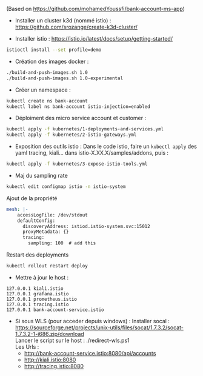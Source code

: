 (Based on https://github.com/mohamedYoussfi/bank-account-ms-app)

- Installer un cluster k3d (nommé istio) : https://github.com/srozange/create-k3d-cluster/

- Installer istio : https://istio.io/latest/docs/setup/getting-started/ 
```bash
istioctl install --set profile=demo
```

- Création des images docker :
```bash
./build-and-push-images.sh 1.0
./build-and-push-images.sh 1.0-experimental
```

- Créer un namespace :
```bash
kubectl create ns bank-account
kubectl label ns bank-account istio-injection=enabled
```

- Déploiment des micro service account et customer :
```bash
kubectl apply -f kubernetes/1-deployments-and-services.yml
kubectl apply -f kubernetes/2-istio-gateways.yml
```

- Exposition des outils istio :
Dans le code istio, faire un ```kubectl apply``` des yaml tracing, kiali... dans istio-X.XX.X/samples/addons, puis :
```bash
kubectl apply -f kubernetes/3-expose-istio-tools.yml
```

- Maj du sampling rate
```bash
kubectl edit configmap istio -n istio-system
```
Ajout de la propriété
```yaml
mesh: |-
    accessLogFile: /dev/stdout
    defaultConfig:
      discoveryAddress: istiod.istio-system.svc:15012
      proxyMetadata: {}
      tracing:
        sampling: 100  # add this
```
Restart des deployments 
```bash
kubectl rollout restart deploy
```
- Mettre à jour le host :
```
127.0.0.1 kiali.istio
127.0.0.1 grafana.istio
127.0.0.1 prometheus.istio
127.0.0.1 tracing.istio
127.0.0.1 bank-account-service.istio
```

- Si sous WLS (pour acceder depuis windows) :
Installer socal : https://sourceforge.net/projects/unix-utils/files/socat/1.7.3.2/socat-1.7.3.2-1-i686.zip/download    
Lancer le script sur le host : ./redirect-wls.ps1      
Les Urls :      
  - http://bank-account-service.istio:8080/api/accounts
  - http://kiali.istio:8080
  - http://tracing.istio:8080
